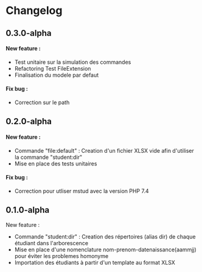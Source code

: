 # Changelog

## 0.3.0-alpha

#### New feature :

* Test unitaire sur la simulation des commandes
* Refactoring Test FileExtension
* Finalisation du modele par defaut

#### Fix bug :

* Correction sur le path

## 0.2.0-alpha

#### New feature :

* Commande "file:default" : Creation d'un fichier XLSX vide afin d'utiliser la commande "student:dir"
* Mise en place des tests unitaires

#### Fix bug :

* Correction pour utliser mstud avec la version PHP 7.4

## 0.1.0-alpha

New feature :

* Commande "student:dir" : Creation des répertoires (alias dir) de chaque étudiant dans l'arborescence
* Mise en place d'une nomenclature nom-prenom-datenaissance(aammjj) pour éviter les problemes homonyme
* Importation des étudiants à partir d'un template au format XLSX
